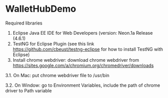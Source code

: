 # WalletHubDemo
Required libraries

1. Eclipse Java EE IDE for Web Developers (version: Neon.1a Release (4.6.1)
2. TestNG for Eclipse Plugin (see this link https://github.com/cbeust/testng-eclipse for how to install TestNG with Eclipse)
3. Install chrome webdriver: download chrome webdriver from https://sites.google.com/a/chromium.org/chromedriver/downloads

  3.1. On Mac: put chrome webdriver file to /usr/bin
  
  3.2. On Window: go to Environment Variables, include the path of chrome driver to Path variable
